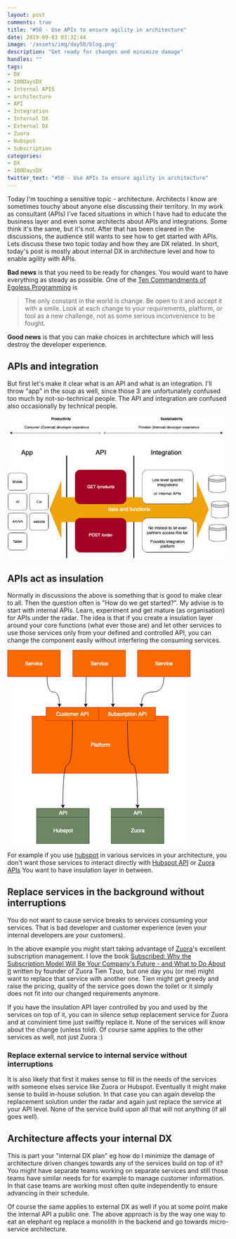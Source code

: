 ```yaml
---
layout: post
comments: true
title: "#50 - Use APIs to ensure agility in architecture"
date: 2019-09-03 03:32:44
image: '/assets/img/day50/blog.png'
description: "Get ready for changes and minimize damage"
handles: "" 
tags:
- DX 
- 100DaysDX
- Internal APIS
- architecture
- API 
- Integration
- Internal DX
- External DX
- Zuora
- Hubspot
- Subscription
categories:
- DX
- 100DaysDX
twitter_text: "#50 - Use APIs to ensure agility in architecture"
---
```


Today I'm touching a sensitive topic - architecture. Architects I know are sometimes touchy about anyone else discussing their territory. In my work as consultant (APIs) I've faced situations in which I have had to educate the business layer and even some architects about APIs and integrations. Some think it's the same, but it's not. After that has been cleared in the discussions, the audience still wants to see how to get started with APIs. Lets discuss these two topic today and how they are DX related. In short, today's post is mostly about internal DX in architecture level and how to enable agility with APIs. 

**Bad news** is that you need to be ready for changes. You would want to have everything as steady as possible. One of the [Ten Commandments of Egoless Programming](https://blog.codinghorror.com/the-ten-commandments-of-egoless-programming/) is 
<blockquote>
The only constant in the world is change. Be open to it and accept it with a smile. Look at each change to your requirements, platform, or tool as a new challenge, not as some serious inconvenience to be fought.
</blockquote>

**Good news** is that you can make choices in architecture which will less destroy the developer experience. 

## APIs and integration

But first let's make it clear what is an API and what is an integration. I'll throw "app" in the soup as well, since those 3 are unfortunately confused too much by not-so-technical people. The API and integration are confused also occasionally by technical people. 

<img itemprop="image" src="/assets/img/day50/tri.png" alt="{{site.name}}"/>


## APIs act as insulation

Normally in discussions the above is something that is good to make clear to all. Then the question often is "How do we get started?". My advise is to start with internal APIs. Learn, experiment and get mature (as organisation) for APIs under the radar. The idea is that if you create a insulation layer around your core functions (what ever those are) and let other services to use those services only from your defined and controlled API, you can change the component easily without interfering the consuming services. 

<img itemprop="image" src="/assets/img/day50/architecture.png" alt="{{site.name}}"/>

For example if you use [hubspot](https://hubspot.com) in various services in your architecture, you don't want those services to interact directly with [Hubspot API](https://developers.hubspot.com/docs/overview) or [Zuora APIs](https://www.zuora.com/developer/api-reference/) You want to have insulation layer in between. 

## Replace services in the background without interruptions

You do not want to cause service breaks to services consuming your services. That is bad developer and customer experience (even your internal developers are your customers). 

In the above example you might start taking advantage of [Zuora](https://www.zuora.com)'s excellent subscription management. I love the book [Subscribed: Why the Subscription Model Will Be Your Company's Future - and What to Do About It](https://www.goodreads.com/book/show/38606235-subscribed) written by founder of Zuora Tien Tzuo, but one day you (or me) might want to replace that service with another one. Tien might get greedy and raise the pricing, quality of the service goes down the toilet or it simply does not fit into our changed requirements anymore. 

If you have the insulation API layer controlled by you and used by the services on top of it, you can in silence setup replacement service for Zuora and at convinient time just swiftly replace it. None of the services will know about the change (unless told). Of course same applies to the other services as well, not just Zuora :) 

### Replace external service to internal service without interruptions

It is also likely that first it makes sense to fill in the needs of the services with someone elses service like Zuora or Hubspot. Eventually it might make sense to build in-house solution. In that case you can again develop the replacement solution under the radar and again just replace the service at your API level. None of the service build upon all that will not anything (if all goes well). 

## Architecture affects your internal DX

This is part your "internal DX plan" eg how do I minimize the damage of architecture driven changes towards any of the services build on top of it? You might have separate teams working on separate services and still those teams have similar needs for for example to manage customer information. In that case teams are working most often quite independently to ensure advancing in their schedule. 

Of course the same applies to external DX as well if you at some point make the internal API a public one.  The above approach is by the way one way to eat an elephant eg replace a monolith in the backend and go towards micro-service architecture. 
